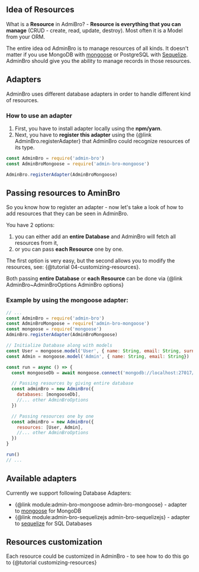 ## Idea of Resources

What is a __Resource__ in AdmiBro? - __Resource is everything that you can manage__
(CRUD - create, read, update, destroy). Most often it is a Model from your ORM.

The entire idea od AdminBro is to manage resources of all kinds. It doesn't matter if you
use MongoDB with [mongoose](http://mongoosejs.com) or PostgreSQL with [Sequelize](http://sequelizejs.com).
AdminBro should give you the ability to manage records in those resources.

## Adapters

AdminBro uses different database adapters in order to handle different kind of resources.

### How to use an adapter

1. First, you have to install adapter locally using the __npm/yarn__.
2. Next, you have to __register this adapter__ using the {@link AdminBro.registerAdapter} 
that AdminBro could recognize resources of its type.

```javascript
const AdminBro = require('admin-bro')
const AdminBroMongoose = require('admin-bro-mongoose')

AdminBro.registerAdapter(AdminBroMongoose)
```

## Passing resources to AminBro

So you know how to register an adapter - now let's take a look of how to add resources that
they can be seen in AdminBro.

You have 2 options:

1. you can either add an __entire Database__ and AdminBro will fetch all resources from it, 
2. or you can pass __each Resource__ one by one. 

The first option is very easy, but the second allows you to modify the resources, see: {@tutorial 04-customizing-resources}.

Both passing __entire Database__ or __each Resource__ can be done via {@link AdminBro~AdminBroOptions AdminBro options}

### Example by using the mongoose adapter:

```javascript
// ...
const AdminBro = require('admin-bro')
const AdminBroMongoose = require('admin-bro-mongoose')
const mongoose = require('mongoose')
AdminBro.registerAdapter(AdminBroMongoose)

// Initialize Database along with models
const User = mongoose.model('User', { name: String, email: String, surname: String })
const Admin = mongoose.model('Admin', { name: String, email: String})

const run = async () => {
  const mongooseDb = await mongoose.connect('mongodb://localhost:27017/test', { useNewUrlParser: true })

  // Passing resources by giving entire database
  const adminBro = new AdminBro({
    databases: [mongooseDb],
    //... other AdminBroOptions
  })

  // Passing resources one by one
  const adminBro = new AdminBro({
    resources: [User, Admin],
    //... other AdminBroOptions
  })
}

run()
// ... 
```

## Available adapters

Currently we support following Database Adapters:

- {@link module:admin-bro-mongoose admin-bro-mongoose} - adapter to [mongoose](http://mongoosejs.com) for MongoDB
- {@link module:admin-bro-sequelizejs admin-bro-sequelizejs} - adapter to [sequelize](http://sequelize.com) for SQL Databases

## Resources customization

Each resource could be customized in AdminBro - to see how to do this go to {@tutorial customizing-resources}
